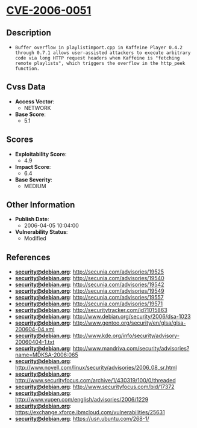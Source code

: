 
# [CVE-2006-0051](https://cve.mitre.org/cgi-bin/cvename.cgi?name=CVE-2006-0051)

## Description

- `Buffer overflow in playlistimport.cpp in Kaffeine Player 0.4.2 through 0.7.1 allows user-assisted attackers to execute arbitrary code via long HTTP request headers when Kaffeine is "fetching remote playlists", which triggers the overflow in the http_peek function.`

## Cvss Data

- **Access Vector**:
  - NETWORK
- **Base Score**:
  - 5.1

## Scores

- **Exploitability Score**:
  - 4.9
- **Impact Score**:
  - 6.4
- **Base Severity**:
  - MEDIUM

## Other Information

- **Publish Date**:
  - 2006-04-05 10:04:00
- **Vulnerability Status**:
  - Modified

## References

- **security@debian.org**: http://secunia.com/advisories/19525
- **security@debian.org**: http://secunia.com/advisories/19540
- **security@debian.org**: http://secunia.com/advisories/19542
- **security@debian.org**: http://secunia.com/advisories/19549
- **security@debian.org**: http://secunia.com/advisories/19557
- **security@debian.org**: http://secunia.com/advisories/19571
- **security@debian.org**: http://securitytracker.com/id?1015863
- **security@debian.org**: http://www.debian.org/security/2006/dsa-1023
- **security@debian.org**: http://www.gentoo.org/security/en/glsa/glsa-200604-04.xml
- **security@debian.org**: http://www.kde.org/info/security/advisory-20060404-1.txt
- **security@debian.org**: http://www.mandriva.com/security/advisories?name=MDKSA-2006:065
- **security@debian.org**: http://www.novell.com/linux/security/advisories/2006_08_sr.html
- **security@debian.org**: http://www.securityfocus.com/archive/1/430319/100/0/threaded
- **security@debian.org**: http://www.securityfocus.com/bid/17372
- **security@debian.org**: http://www.vupen.com/english/advisories/2006/1229
- **security@debian.org**: https://exchange.xforce.ibmcloud.com/vulnerabilities/25631
- **security@debian.org**: https://usn.ubuntu.com/268-1/
